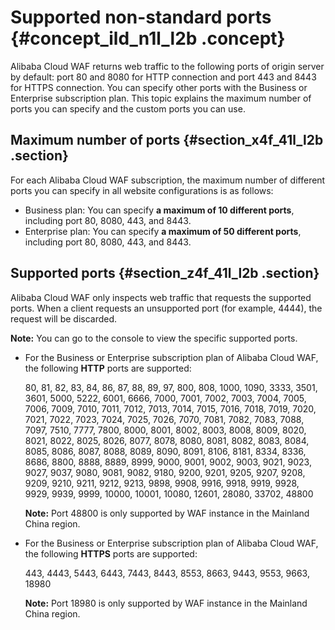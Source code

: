 # Supported non-standard ports {#concept_ild_n1l_l2b .concept}

Alibaba Cloud WAF returns web traffic to the following ports of origin server by default: port 80 and 8080 for HTTP connection and port 443 and 8443 for HTTPS connection. You can specify other ports with the Business or Enterprise subscription plan. This topic explains the maximum number of ports you can specify and the custom ports you can use.

## Maximum number of ports {#section_x4f_41l_l2b .section}

For each Alibaba Cloud WAF subscription, the maximum number of different ports you can specify in all website configurations is as follows:

-   Business plan: You can specify **a maximum of 10 different ports**, including port 80, 8080, 443, and 8443.
-   Enterprise plan: You can specify **a maximum of 50 different ports**, including port 80, 8080, 443, and 8443.

## Supported ports {#section_z4f_41l_l2b .section}

Alibaba Cloud WAF only inspects web traffic that requests the supported ports. When a client requests an unsupported port \(for example, 4444\), the request will be discarded.

**Note:** You can go to the console to view the specific supported ports.

-   For the Business or Enterprise subscription plan of Alibaba Cloud WAF, the following **HTTP** ports are supported:

    80, 81, 82, 83, 84, 86, 87, 88, 89, 97, 800, 808, 1000, 1090, 3333, 3501, 3601, 5000, 5222, 6001, 6666, 7000, 7001, 7002, 7003, 7004, 7005, 7006, 7009, 7010, 7011, 7012, 7013, 7014, 7015, 7016, 7018, 7019, 7020, 7021, 7022, 7023, 7024, 7025, 7026, 7070, 7081, 7082, 7083, 7088, 7097, 7510, 7777, 7800, 8000, 8001, 8002, 8003, 8008, 8009, 8020, 8021, 8022, 8025, 8026, 8077, 8078, 8080, 8081, 8082, 8083, 8084, 8085, 8086, 8087, 8088, 8089, 8090, 8091, 8106, 8181, 8334, 8336, 8686, 8800, 8888, 8889, 8999, 9000, 9001, 9002, 9003, 9021, 9023, 9027, 9037, 9080, 9081, 9082, 9180, 9200, 9201, 9205, 9207, 9208, 9209, 9210, 9211, 9212, 9213, 9898, 9908, 9916, 9918, 9919, 9928, 9929, 9939, 9999, 10000, 10001, 10080, 12601, 28080, 33702, 48800

    **Note:** Port 48800 is only supported by WAF instance in the Mainland China region.

-   For the Business or Enterprise subscription plan of Alibaba Cloud WAF, the following **HTTPS** ports are supported:

    443, 4443, 5443, 6443, 7443, 8443, 8553, 8663, 9443, 9553, 9663, 18980

    **Note:** Port 18980 is only supported by WAF instance in the Mainland China region.


